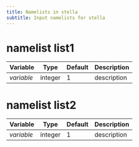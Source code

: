 ```yaml
---
title: Namelists in stella
subtitle: Input namelists for stella
---
```


# namelist list1

Variable | Type | Default | Description
-------- | ---- | ------- | -----------
*variable* | integer | 1 | description

# namelist list2

Variable | Type | Default | Description
-------- | ---- | ------- | -----------
*variable* | integer | 1 | description

